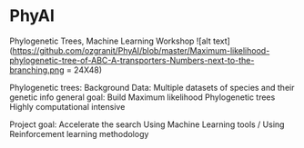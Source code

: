 # PhyAI
Phylogenetic Trees, Machine Learning Workshop
![alt text](https://github.com/ozgranit/PhyAI/blob/master/Maximum-likelihood-phylogenetic-tree-of-ABC-A-transporters-Numbers-next-to-the-branching.png = 24X48)

Phylogenetic trees: Background
  Data:   Multiple datasets of species and their genetic info
  general goal:   Build Maximum likelihood Phylogenetic trees
          Highly computational intensive
          

Project goal:   Accelerate the search Using Machine Learning tools / Using Reinforcement learning methodology  
  
